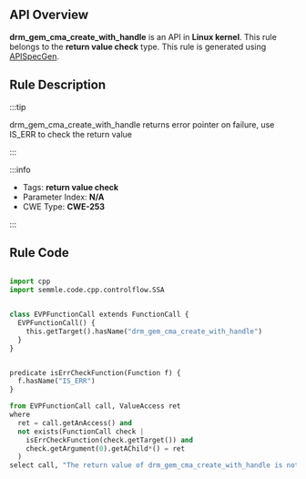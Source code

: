 ---
---


## API Overview
**drm_gem_cma_create_with_handle** is an API in **Linux kernel**. This rule belongs to the **return value check** type. This rule is generated using [APISpecGen](../../tools/APISpecGen).
## Rule Description

:::tip

drm_gem_cma_create_with_handle returns error pointer on failure, use IS_ERR to check the return value

:::

:::info

- Tags: **return value check**
- Parameter Index: **N/A**
- CWE Type: **CWE-253**

:::

## Rule Code
```python

import cpp
import semmle.code.cpp.controlflow.SSA


class EVPFunctionCall extends FunctionCall {
  EVPFunctionCall() {
    this.getTarget().hasName("drm_gem_cma_create_with_handle")
  }
}


predicate isErrCheckFunction(Function f) {
  f.hasName("IS_ERR") 
}

from EVPFunctionCall call, ValueAccess ret
where
  ret = call.getAnAccess() and
  not exists(FunctionCall check |
    isErrCheckFunction(check.getTarget()) and
    check.getArgument(0).getAChild*() = ret
  )
select call, "The return value of drm_gem_cma_create_with_handle is not checked with IS_ERR."
    
```